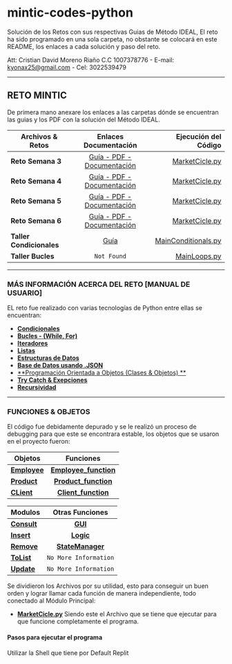 # mintic-codes-python

Solución de los Retos con sus respectivas Guias de Método IDEAL, El reto ha sido programado en una sola carpeta, no obstante se colocará en este README, los enlaces a cada solución y paso del reto.

Att: Cristian David Moreno Riaño C.C 1007378776 - E-mail: kyonax25@gmail.com - Cel: 3022539479

---

## RETO MINTIC

De primera mano anexare los enlaces a las carpetas dónde se encuentran las guias y los PDF con la solución del Método IDEAL.

| Archivos & Retos         |                                                               Enlaces Documentación                                                                |                                                                                                      Ejecución del Código |
| ------------------------ | :------------------------------------------------------------------------------------------------------------------------------------------------: | ------------------------------------------------------------------------------------------------------------------------: |
| **Reto Semana 3**        |    [Guía - PDF - Documentación](https://replit.com/@Grupo79Ciclo1/mintic-codes-python#excecise-guides/Reto-Semana-3/análisis-método-IDEAL.pdf)     | [MarketCicle.py](https://replit.com/@Grupo79Ciclo1/mintic-codes-python#python-codes/MarketCicle-Challenge/MarketCicle.py) |
| **Reto Semana 4**        | [Guía - PDF - Documentación](https://replit.com/@Grupo79Ciclo1/mintic-codes-python#excecise-guides/Reto-Semana-4/análisis-método-IDEAL-Reto-4.pdf) | [MarketCicle.py](https://replit.com/@Grupo79Ciclo1/mintic-codes-python#python-codes/MarketCicle-Challenge/MarketCicle.py) |
| **Reto Semana 5**        | [Guía - PDF - Documentación](https://replit.com/@Grupo79Ciclo1/mintic-codes-python#excecise-guides/Reto-Semana-5/análisis-método-IDEAL-Reto-5.pdf) | [MarketCicle.py](https://replit.com/@Grupo79Ciclo1/mintic-codes-python#python-codes/MarketCicle-Challenge/MarketCicle.py) |
| **Reto Semana 6**        | [Guía - PDF - Documentación](https://replit.com/@Grupo79Ciclo1/mintic-codes-python#excecise-guides/Reto-Semana-6/análisis-método-IDEAL-Reto-6.pdf) | [MarketCicle.py](https://replit.com/@Grupo79Ciclo1/mintic-codes-python#python-codes/MarketCicle-Challenge/MarketCicle.py) |
| **Taller Condicionales** |     [Guía](https://replit.com/@Grupo79Ciclo1/mintic-codes-python#excecise-guides/Condicionales/3.3%20TALLER%20ESTRUCTURAS%20CONDICIONALES.pdf)     |        [MainConditionals.py](https://replit.com/@Grupo79Ciclo1/mintic-codes-python#python-codes/MainConditionals/main.py) |
| **Taller Bucles**        |                                                                    `Not Found`                                                                     |                      [MainLoops.py](https://replit.com/@Grupo79Ciclo1/mintic-codes-python#python-codes/MainLoops/main.py) |

---

### MÁS INFORMACIÓN ACERCA DEL RETO [MANUAL DE USUARIO]

EL reto fue realizado con varias tecnologías de Python entre ellas se encuentran:

- [**Condicionales**](https://www.w3schools.com/python/python_conditions.asp)
- [**Bucles - (While, For)**](https://www.w3schools.com/python/python_while_loops.asp)
- [**Iteradores**](https://www.w3schools.com/python/python_iterators.asp)
- [**Listas**](https://www.w3schools.com/python/python_lists.asp)
- [**Estructuras de Datos**](https://www.w3schools.in/data-structures-tutorial/intro/)
- [**Base de Datos usando .JSON**](https://www.w3schools.com/python/python_json.asp)
- [**Programación Orientada a Objetos (Clases & Objetos) **](https://www.w3schools.com/python/python_classes.asp)
- [**Try Catch & Exepciones**](https://www.w3schools.com/python/python_try_except.asp)
- [**Recursividad**](https://www.w3schools.com/python/gloss_python_function_recursion.asp)

---

### FUNCIONES & OBJETOS

El código fue debidamente depurado y se le realizó un proceso de debugging para que este se encontrara estable, los objetos que se usaron en el proyecto fueron:

| Objetos                                                                                                                       |                                                                    Funciones                                                                    |
| ----------------------------------------------------------------------------------------------------------------------------- | :---------------------------------------------------------------------------------------------------------------------------------------------: |
| [**Employee**](https://replit.com/@Grupo79Ciclo1/mintic-codes-python#python-codes/MarketCicle-Challenge/src/misc/employee.py) | [**Employee_function**](https://replit.com/@Grupo79Ciclo1/mintic-codes-python#python-codes/MarketCicle-Challenge/src/misc/employee_function.py) |
| [**Product**](https://replit.com/@Grupo79Ciclo1/mintic-codes-python#python-codes/MarketCicle-Challenge/src/misc/product.py)   |  [**Product_function**](https://replit.com/@Grupo79Ciclo1/mintic-codes-python#python-codes/MarketCicle-Challenge/src/misc/product_function.py)  |
| [**CLient**](https://replit.com/@Grupo79Ciclo1/mintic-codes-python#python-codes/MarketCicle-Challenge/src/misc/client.py)     |   [**Client_function**](https://replit.com/@Grupo79Ciclo1/mintic-codes-python#python-codes/MarketCicle-Challenge/src/misc/client_function.py)   |

| Modulos                                                                                                                        |                                                              Otras Funciones                                                               |
| ------------------------------------------------------------------------------------------------------------------------------ | :----------------------------------------------------------------------------------------------------------------------------------------: |
| [**Consult**](https://replit.com/@Grupo79Ciclo1/mintic-codes-python#python-codes/MarketCicle-Challenge/src/modules/consult.py) |          [**GUI**](https://replit.com/@Grupo79Ciclo1/mintic-codes-python#python-codes/MarketCicle-Challenge/src/functions/gui.py)          |
| [**Insert**](https://replit.com/@Grupo79Ciclo1/mintic-codes-python#python-codes/MarketCicle-Challenge/src/modules/insert.py)   |        [**Logic**](https://replit.com/@Grupo79Ciclo1/mintic-codes-python#python-codes/MarketCicle-Challenge/src/functions/logic.py)        |
| [**Remove**](https://replit.com/@Grupo79Ciclo1/mintic-codes-python#python-codes/MarketCicle-Challenge/src/modules/remove.py)   | [**StateManager**](https://replit.com/@Grupo79Ciclo1/mintic-codes-python#python-codes/MarketCicle-Challenge/src/functions/stateManager.py) |
| [**ToList**](https://replit.com/@Grupo79Ciclo1/mintic-codes-python#python-codes/MarketCicle-Challenge/src/modules/toList.py)   |                                                           `No More Information`                                                            |
| [**Update**](https://replit.com/@Grupo79Ciclo1/mintic-codes-python#python-codes/MarketCicle-Challenge/src/modules/update.py)   |                                                           `No More Information`                                                            |


Se dividieron los Archivos por su utilidad, esto para conseguir un buen orden y lograr llamar cada función de manera independiente, todo conectado al Módulo Principal:

- [**MarketCicle.py**](https://replit.com/@Grupo79Ciclo1/mintic-codes-python#python-codes/MarketCicle-Challenge/MarketCicle.py) Siendo este el Archivo que se tiene que ejecutar para que funcione completamente el programa.

#### Pasos para ejecutar el programa

Utilizar la Shell que tiene por Default Replit
